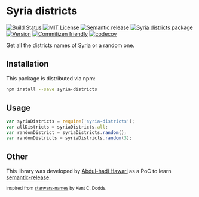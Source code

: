 # Syria districts
[![Build Status][build-badge]][build]
[![MIT License][license-badge]][LICENSE]
[![Semantic release][semantic-release]][semantic]
[![Syria districts package][npm-dm]][syria-districts]
[![Version][npm-v-badge]][syria-districts]
[![Commitizen friendly][commitizen-badge]][commitizen]
[![codecov][codecov-badge]][codecov]



Get all the districts names of Syria or a random one.

## Installation

This package is distributed via npm:
```bash
npm install --save syria-districts
```

## Usage
```javascript
var syriaDistricts = require('syria-districts');
var allDistricts = syriaDistricts.all;
var randomDistrict = syriaDistricts.random();
var randomDistricts = syriaDistricts.random(3);
```

## Other
This library was developed by [Abdul-hadi Hawari](https://twitter.com/@hadabo) as a PoC to learn [semantic-release](https://www.npmjs.com/package/semantic-release). 



<sub>inspired from [starwars-names](https://www.npmjs.com/package/starwars-names) by Kent C. Dodds.</sub>

[build-badge]: https://img.shields.io/travis/hadabo/syria-districts.svg?style=flat-square
[build]: https://travis-ci.org/hadabo/syria-districts
[license-badge]: https://img.shields.io/badge/license-MIT-blue.svg?style=flat-square
[license]: https://github.com/hadabo/syria-districts/blob/master/LICENSE
[semantic-release]: https://img.shields.io/badge/%20%20%F0%9F%93%A6%F0%9F%9A%80-semantic--release-e10079.svg?style=flat-square
[semantic]: https://www.npmjs.com/package/semantic-release
[npm-dm]: https://img.shields.io/npm/dm/syria-districts.svg?style=flat-square
[syria-districts]: https://www.npmjs.com/package/syria-districts
[commitizen-badge]:https://img.shields.io/badge/commitizen-friendly-brightgreen.svg?style=flat-square
[commitizen]: http://commitizen.github.io/cz-cli/
[codecov-badge]: https://img.shields.io/codecov/c/github/hadabo/syria-districts/master.svg?style=flat-square
[codecov]: https://codecov.io/gh/hadabo/syria-districts
[npm-v-badge]: https://img.shields.io/npm/v/syria-districts.svg?style=flat-square